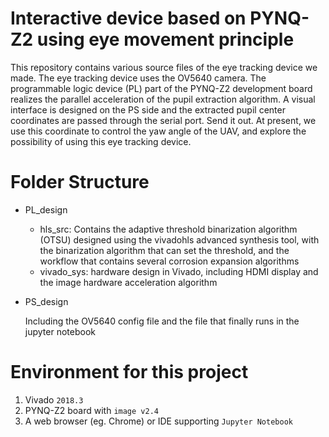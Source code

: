 # Interactive device based on PYNQ-Z2 using eye movement principle

This repository contains various source files of the eye tracking device we made. The eye tracking device uses the OV5640 camera. The programmable logic device (PL) part of the PYNQ-Z2 development board realizes the parallel acceleration of the pupil extraction algorithm. A visual interface is designed on the PS side and the extracted pupil center coordinates are passed through the serial port. Send it out. At present, we use this coordinate to control the yaw angle of the UAV, and explore the possibility of using this eye tracking device.

# Folder Structure

+ PL_design

  + hls_src: Contains the adaptive threshold binarization algorithm (OTSU) designed using the vivadohls advanced synthesis tool, with the binarization algorithm that can set the threshold, and the workflow that contains several corrosion expansion algorithms
  + vivado_sys: hardware design in Vivado, including HDMI display and the image hardware acceleration algorithm

+ PS_design

  Including the OV5640 config file and the file that finally runs in the jupyter notebook

# Environment for this project

1. Vivado `2018.3`
2. PYNQ-Z2 board with `image v2.4`
3. A web browser (eg. Chrome) or IDE supporting `Jupyter Notebook`




